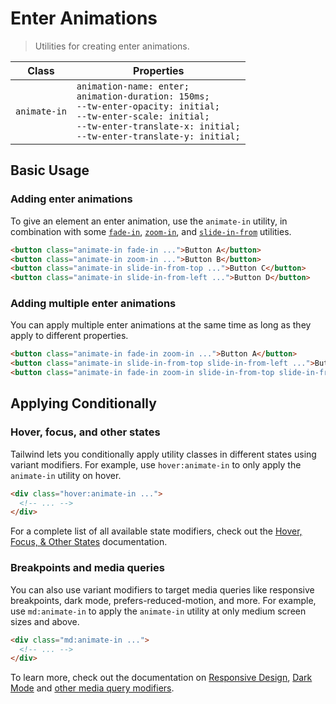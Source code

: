# Enter Animations

> Utilities for creating enter animations.

| Class        | Properties             |
| ------------ | ---------------------- |
| `animate-in` | `animation-name: enter;`<br>`animation-duration: 150ms;`<br>`--tw-enter-opacity: initial;`<br>`--tw-enter-scale: initial;`<br>`--tw-enter-translate-x: initial;`<br>`--tw-enter-translate-y: initial;`<br> |

## Basic Usage

### Adding enter animations

To give an element an enter animation, use the `animate-in` utility, in combination with some [`fade-in`](/docs/enter-animation-scale.md), [`zoom-in`](/docs/enter-animation-scale.md), and [`slide-in-from`](/docs/enter-animation-translate.md) utilities.

```html
<button class="animate-in fade-in ...">Button A</button>
<button class="animate-in zoom-in ...">Button B</button>
<button class="animate-in slide-in-from-top ...">Button C</button>
<button class="animate-in slide-in-from-left ...">Button D</button>
```

### Adding multiple enter animations

You can apply multiple enter animations at the same time as long as they apply to different properties.

```html
<button class="animate-in fade-in zoom-in ...">Button A</button>
<button class="animate-in slide-in-from-top slide-in-from-left ...">Button B</button>
<button class="animate-in fade-in zoom-in slide-in-from-top slide-in-from-left ...">Button C</button>
```

## Applying Conditionally

### Hover, focus, and other states

Tailwind lets you conditionally apply utility classes in different states using variant modifiers. For example, use `hover:animate-in` to only apply the `animate-in` utility on hover.

```html
<div class="hover:animate-in ...">
  <!-- ... -->
</div>
```

For a complete list of all available state modifiers, check out the [Hover, Focus, & Other States](https://tailwindcss.com/docs/hover-focus-and-other-states) documentation.

### Breakpoints and media queries

You can also use variant modifiers to target media queries like responsive breakpoints, dark mode, prefers-reduced-motion, and more. For example, use `md:animate-in` to apply the `animate-in` utility at only medium screen sizes and above.

```html
<div class="md:animate-in ...">
  <!-- ... -->
</div>
```

To learn more, check out the documentation on [Responsive Design](https://tailwindcss.com/docs/responsive-design), [Dark Mode](https://tailwindcss.com/docs/dark-mode) and [other media query modifiers](https://tailwindcss.com/docs/hover-focus-and-other-states#media-queries).
